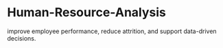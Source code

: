 # Human-Resource-Analysis
improve employee performance, reduce attrition, and support data-driven decisions.
